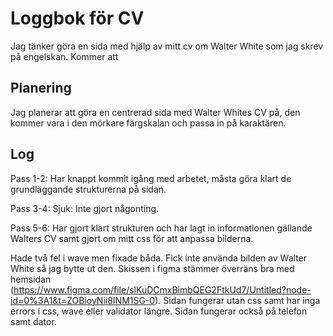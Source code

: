 # Loggbok för CV

Jag tänker göra en sida med hjälp av mitt cv om Walter White som jag skrev på engelskan. Kommer att

## Planering

Jag planerar att göra en centrerad sida med Walter Whites CV på, den kommer vara i den mörkare färgskalan och passa in på karaktären.

## Log

Pass 1-2: Har knappt kommit igång med arbetet, måsta göra klart de grundläggande strukturerna på sidan.

Pass 3-4: Sjuk: Inte gjort någonting.

Pass 5-6: Har gjort klart strukturen och har lagt in informationen gällande Walters CV samt gjort om mitt css för att anpassa bilderna.

Hade två fel i wave men fixade båda. Fick inte använda bilden av Walter White så jag bytte ut den. Skissen i figma stämmer överräns bra med hemsidan (https://www.figma.com/file/slKuDCmxBimbQEG2FtkUd7/Untitled?node-id=0%3A1&t=ZOBioyNii8INM1SG-0). Sidan fungerar utan css samt har inga errors i css, wave eller validator längre. Sidan fungerar också på telefon samt dator.